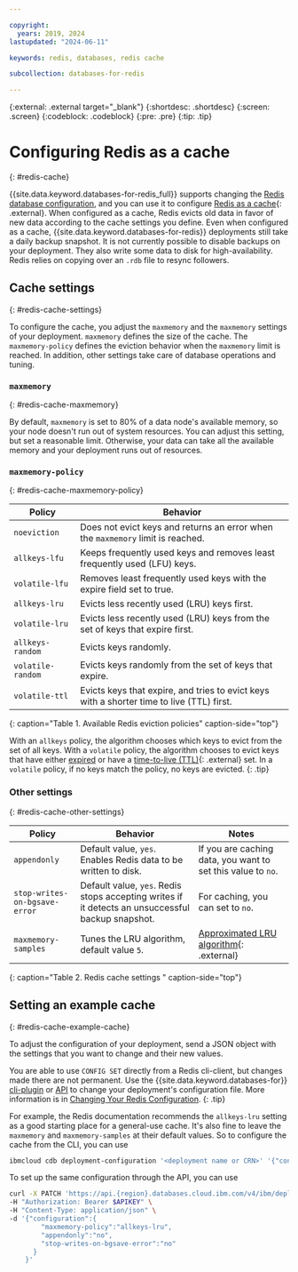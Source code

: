 ```yaml
---

copyright:
  years: 2019, 2024
lastupdated: "2024-06-11"

keywords: redis, databases, redis cache

subcollection: databases-for-redis

---
```


{:external: .external target="_blank"}
{:shortdesc: .shortdesc}
{:screen: .screen}
{:codeblock: .codeblock}
{:pre: .pre}
{:tip: .tip}

# Configuring Redis as a cache
{: #redis-cache}

{{site.data.keyword.databases-for-redis_full}} supports changing the [Redis database configuration](/docs/databases-for-redis?topic=databases-for-redis-changing-configuration), and you can use it to configure [Redis as a cache](https://redis.io/topics/lru-cache){: .external}. When configured as a cache, Redis evicts old data in favor of new data according to the cache settings you define. Even when configured as a cache, {{site.data.keyword.databases-for-redis}} deployments still take a daily backup snapshot. It is not currently possible to disable backups on your deployment. They also write some data to disk for high-availability. Redis relies on copying over an `.rdb` file to resync followers.

## Cache settings
{: #redis-cache-settings}

To configure the cache, you adjust the `maxmemory` and the `maxmemory` settings of your deployment. `maxmemory` defines the size of the cache. The `maxmemory-policy` defines the eviction behavior when the `maxmemory` limit is reached. In addition, other settings take care of database operations and tuning.

### `maxmemory`
{: #redis-cache-maxmemory}

By default, `maxmemory` is set to 80% of a data node's available memory, so your node doesn't run out of system resources. You can adjust this setting, but set a reasonable limit. Otherwise, your data can take all the available memory and your deployment runs out of resources.

### `maxmemory-policy`
{: #redis-cache-maxmemory-policy}

| Policy | Behavior |
| --------- | --------- |
| `noeviction` | Does not evict keys and returns an error when the `maxmemory` limit is reached. |
| `allkeys-lfu` | Keeps frequently used keys and removes least frequently used (LFU) keys. |
| `volatile-lfu` | Removes least frequently used keys with the expire field set to true. |
| `allkeys-lru` | Evicts less recently used (LRU) keys first. |
| `volatile-lru` | Evicts less recently used (LRU) keys from the set of keys that expire first. |
| `allkeys-random` | Evicts keys randomly. |
| `volatile-random` | Evicts keys randomly from the set of keys that expire. |
| `volatile-ttl` | Evicts keys that expire, and tries to evict keys with a shorter time to live (TTL) first. |
{: caption="Table 1. Available Redis eviction policies" caption-side="top"}

With an `allkeys` policy, the algorithm chooses which keys to evict from the set of all keys. With a `volatile` policy, the algorithm chooses to evict keys that have either [expired](https://redis.io/commands/expire) or have a [time-to-live (TTL)](https://redis.io/commands/ttl){: .external} set. In a `volatile` policy, if no keys match the policy, no keys are evicted.
{: .tip} 

### Other settings
{: #redis-cache-other-settings}

| Policy | Behavior | Notes |
| ---------|---------|------------ |
| `appendonly` | Default value, `yes`. Enables Redis data to be written to disk. | If you are caching data, you want to set this value to `no`. |
| `stop-writes-on-bgsave-error` | Default value, `yes`. Redis stops accepting writes if it detects an unsuccessful backup snapshot.| For caching, you can set to `no`. |
| `maxmemory-samples` | Tunes the LRU algorithm, default value `5`. | [Approximated LRU algorithm](https://redis.io/topics/lru-cache#approximated-lru-algorithm){: .external} |
{: caption="Table 2. Redis cache settings " caption-side="top"}

## Setting an example cache
{: #redis-cache-example-cache}

To adjust the configuration of your deployment, send a JSON object with the settings that you want to change and their new values. 

You are able to use `CONFIG SET` directly from a Redis cli-client, but changes made there are not permanent. Use the {{site.data.keyword.databases-for}} [cli-plugin](/docs/databases-cli-plugin?topic=databases-cli-plugin-cdb-reference#deployment-configuration) or [API](https://{DomainName}/apidocs/cloud-databases-api#change-your-database-configuration) to change your deployment's configuration file. More information is in [Changing Your Redis Configuration](/docs/databases-for-redis?topic=databases-for-redis-redis-cache).
{: .tip} 

For example, the Redis documentation recommends the `allkeys-lru` setting as a good starting place for a general-use cache. It's also fine to leave the `maxmemory` and `maxmemory-samples` at their default values. So to configure the cache from the CLI, you can use
```sh
ibmcloud cdb deployment-configuration '<deployment name or CRN>' '{"configuration":{"maxmemory-policy":"allkeys-lru", "appendonly":"no", "stop-writes-on-bgsave-error":"no"}}'
```

To set up the same configuration through the API, you can use
```sh
curl -X PATCH 'https://api.{region}.databases.cloud.ibm.com/v4/ibm/deployments/{id}/configuration/schema' \
-H "Authorization: Bearer $APIKEY" \
-H "Content-Type: application/json" \
-d '{"configuration":{
        "maxmemory-policy":"allkeys-lru",
        "appendonly":"no",
        "stop-writes-on-bgsave-error":"no"
      }
    }'
```

